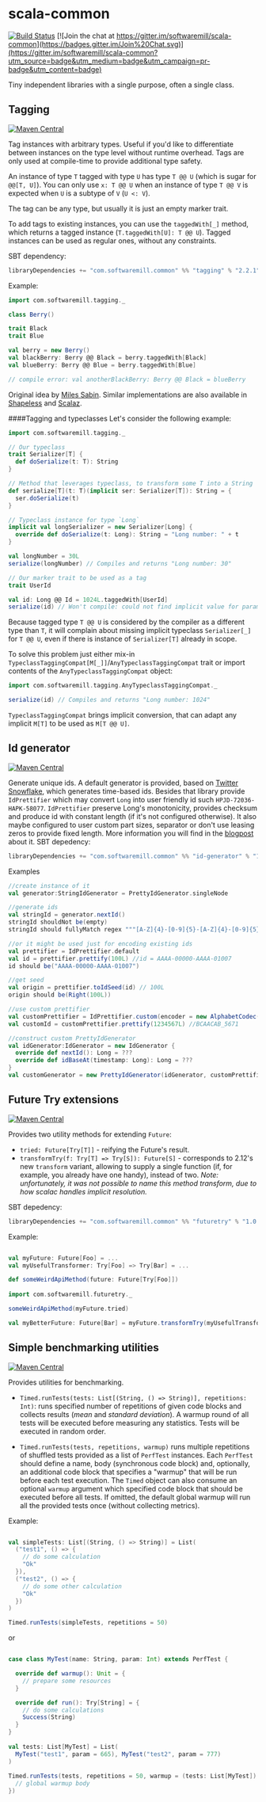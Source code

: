 # scala-common

[![Build Status](https://travis-ci.org/softwaremill/scala-common.svg)](https://travis-ci.org/softwaremill/scala-common)
[![Join the chat at https://gitter.im/softwaremill/scala-common](https://badges.gitter.im/Join%20Chat.svg)](https://gitter.im/softwaremill/scala-common?utm_source=badge&utm_medium=badge&utm_campaign=pr-badge&utm_content=badge)

Tiny independent libraries with a single purpose, often a single class.

## Tagging

[![Maven Central](https://maven-badges.herokuapp.com/maven-central/com.softwaremill.common/tagging_2.11/badge.svg)](https://maven-badges.herokuapp.com/maven-central/com.softwaremill.common/tagging_2.11)

Tag instances with arbitrary types. Useful if you'd like to differentiate between instances on the type level without
runtime overhead. Tags are only used at compile-time to provide additional type safety.

An instance of type `T` tagged with type `U` has type `T @@ U` (which is sugar for `@@[T, U]`). You can only use
`x: T @@ U` when an instance of type `T @@ V` is expected when `U` is a subtype of `V` (`U <: V`).

The tag can be any type, but usually it is just an empty marker trait.

To add tags to existing instances, you can use the `taggedWith[_]` method, which returns a tagged instance 
(`T.taggedWith[U]: T @@ U`). Tagged instances can be used as regular ones, without any constraints.
 
SBT dependency:

````scala
libraryDependencies += "com.softwaremill.common" %% "tagging" % "2.2.1"
````

Example:

````scala
import com.softwaremill.tagging._

class Berry()

trait Black
trait Blue

val berry = new Berry()
val blackBerry: Berry @@ Black = berry.taggedWith[Black]
val blueBerry: Berry @@ Blue = berry.taggedWith[Blue]

// compile error: val anotherBlackBerry: Berry @@ Black = blueBerry
````

Original idea by [Miles Sabin](https://gist.github.com/milessabin/89c9b47a91017973a35f).
Similar implementations are also available in [Shapeless](https://github.com/milessabin/shapeless) 
and [Scalaz](https://github.com/scalaz/scalaz).

####Tagging and typeclasses
Let's consider the following example:

```scala
import com.softwaremill.tagging._

// Our typeclass
trait Serializer[T] {
  def doSerialize(t: T): String
}

// Method that leverages typeclass, to transform some T into a String
def serialize[T](t: T)(implicit ser: Serializer[T]): String = {
  ser.doSerialize(t)
}

// Typeclass instance for type `Long`
implicit val longSerializer = new Serializer[Long] {
  override def doSerialize(t: Long): String = "Long number: " + t
}

val longNumber = 30L
serialize(longNumber) // Compiles and returns "Long number: 30"

// Our marker trait to be used as a tag
trait UserId

val id: Long @@ Id = 1024L.taggedWith[UserId]
serialize(id) // Won't compile: could not find implicit value for parameter ser
```
Because tagged type `T @@ U` is considered by the compiler as a different type than `T`, it will complain about missing implicit typeclass `Serializer[_]` for `T @@ U`, even if there is instance of `Serializer[T]` already in scope.

To solve this problem just either mix-in `TypeclassTaggingCompat[M[_]]`/`AnyTypeclassTaggingCompat` trait or import contents of the `AnyTypeclassTaggingCompat` object:
```scala
import com.softwaremill.tagging.AnyTypeclassTaggingCompat._

serialize(id) // Compiles and returns "Long number: 1024"
``` 

`TypeclassTaggingCompat` brings implicit conversion, that can adapt any implicit `M[T]` to be used as `M[T @@ U]`.


## Id generator

[![Maven Central](https://maven-badges.herokuapp.com/maven-central/com.softwaremill.common/id-generator_2.11/badge.svg)](https://maven-badges.herokuapp.com/maven-central/com.softwaremill.common/id-generator_2.11)

Generate unique ids. A default generator is provided, based on [Twitter Snowflake](https://github.com/twitter/snowflake),
which generates time-based ids.
Besides that library provide `IdPrettifier` which may convert `Long` into user friendly id such `HPJD-72036-HAPK-58077`. `IdPrettifier` preserve Long's monotonicity, provides checksum and produce id with constant length (if it's not configured otherwise). It also maybe configured to user custom part sizes, separator or don't use leasing zeros to provide fixed length. More information you will find in the [blogpost](https://blog.softwaremill.com/new-pretty-id-generator-in-scala-commons-39b0fc6b6210) about it.
SBT depedency:

````scala
libraryDependencies += "com.softwaremill.common" %% "id-generator" % "1.1.0"
````


Examples
```scala
//create instance of it
val generator:StringIdGenerator = PrettyIdGenerator.singleNode

//generate ids
val stringId = generator.nextId()
stringId shouldNot be(empty)
stringId should fullyMatch regex """[A-Z]{4}-[0-9]{5}-[A-Z]{4}-[0-9]{5}"""

//or it might be used just for encoding existing ids
val prettifier = IdPrettifier.default
val id = prettifier.prettify(100L) //id = AAAA-00000-AAAA-01007
id should be("AAAA-00000-AAAA-01007")

//get seed
val origin = prettifier.toIdSeed(id) // 100L
origin should be(Right(100L))

//use custom prettifier
val customPrettifier = IdPrettifier.custom(encoder = new AlphabetCodec(new Alphabet("ABC")), partsSize = 4, delimiter = '_', leadingZeros = false)
val customId = customPrettifier.prettify(1234567L) //BCAACAB_5671

//construct custom PrettyIdGenerator
val idGenerator:IdGenerator = new IdGenerator {
  override def nextId(): Long = ???
  override def idBaseAt(timestamp: Long): Long = ???
}
val customGenerator = new PrettyIdGenerator(idGenerator, customPrettifier)
```   

## Future Try extensions

[![Maven Central](https://maven-badges.herokuapp.com/maven-central/com.softwaremill.common/futuretry_2.11/badge.svg)](https://maven-badges.herokuapp.com/maven-central/com.softwaremill.common/futuretry_2.11)

Provides two utility methods for extending `Future`:

 - `tried: Future[Try[T]]` - reifying the Future's result.
 - `transformTry(f: Try[T] => Try[S]): Future[S]` - corresponds to 2.12's new `transform` variant, allowing to supply a single function (if, for example, you already have one handy), 
 instead of two. _Note: unfortunately, it was not possible to name this method transform, due to how scalac handles implicit resolution._

SBT depedency:

````scala
libraryDependencies += "com.softwaremill.common" %% "futuretry" % "1.0.0"
````

Example:

````scala

val myFuture: Future[Foo] = ...
val myUsefulTransformer: Try[Foo] => Try[Bar] = ...

def someWeirdApiMethod(future: Future[Try[Foo]])
 
import com.softwaremill.futuretry._

someWeirdApiMethod(myFuture.tried)

val myBetterFuture: Future[Bar] = myFuture.transformTry(myUsefulTransformer)
````

## Simple benchmarking utilities

[![Maven Central](https://maven-badges.herokuapp.com/maven-central/com.softwaremill.common/futuretry_2.11/badge.svg)](https://maven-badges.herokuapp.com/maven-central/com.softwaremill.common/benchmarks_2.11)

Provides utilities for benchmarking.

 - `Timed.runTests(tests: List[(String, () => String)], repetitions: Int)`: runs specified number of repetitions of
  given code blocks and collects results (*mean* and *standard deviation*). A warmup round of all tests will be executed
  before measuring any statistics. Tests will be executed in random order.
 
 - `Timed.runTests(tests, repetitions, warmup)` runs multiple repetitions of shuffled tests provided as a list of `PerfTest` 
 instances. Each `PerfTest` should define a name, body (synchronous code block) and, optionally, an additional code block 
 that specifies a "warmup" that will be run before each test execution. The `Timed` object can also consume an optional 
 `warmup` argument which specified code block that should be executed before all tests. If omitted, the default global warmup 
 will run all the provided tests once (without collecting metrics).
   
Example:

````scala

val simpleTests: List[(String, () => String)] = List(
  ("test1", () => {
    // do some calculation
    "Ok"
  }),
  ("test2", () => {
    // do some other calculation
    "Ok"
  })
)

Timed.runTests(simpleTests, repetitions = 50)
````
or
````scala

case class MyTest(name: String, param: Int) extends PerfTest {

  override def warmup(): Unit = {
    // prepare some resources
  }

  override def run(): Try[String] = {
    // do some calculations
    Success(String)
  }
}
  
val tests: List[MyTest] = List(
  MyTest("test1", param = 665), MyTest("test2", param = 777)    
)
  
Timed.runTests(tests, repetitions = 50, warmup = (tests: List[MyTest]) => {
  // global warmup body
})
````
